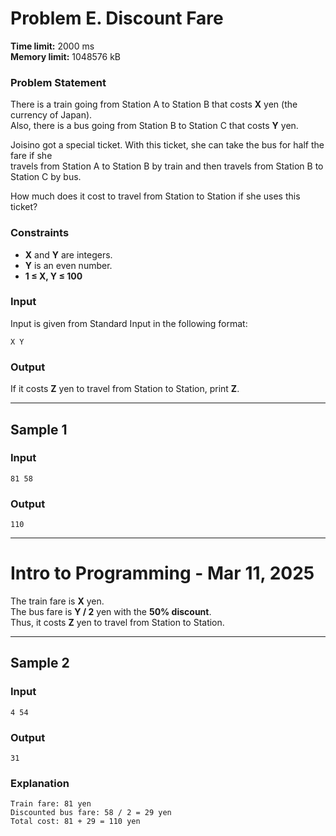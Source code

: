 # Problem E. Discount Fare  

**Time limit:** 2000 ms  
**Memory limit:** 1048576 kB  

### Problem Statement  
There is a train going from Station A to Station B that costs **X** yen (the currency of Japan).  
Also, there is a bus going from Station B to Station C that costs **Y** yen.  

Joisino got a special ticket. With this ticket, she can take the bus for half the fare if she  
travels from Station A to Station B by train and then travels from Station B to Station C by bus.  

How much does it cost to travel from Station to Station if she uses this ticket?  

### Constraints  
- **X** and **Y** are integers.  
- **Y** is an even number.  
- **1 ≤ X, Y ≤ 100**  

### Input  
Input is given from Standard Input in the following format:  

```
X Y
```

### Output  
If it costs **Z** yen to travel from Station to Station, print **Z**.  

---

## Sample 1  

### **Input**  
```
81 58
```

### **Output**  
```
110
```

---

# Intro to Programming - Mar 11, 2025  

The train fare is **X** yen.  
The bus fare is **Y / 2** yen with the **50% discount**.  
Thus, it costs **Z** yen to travel from Station to Station.  

---

## Sample 2  

### **Input**  
```
4 54
```

### **Output**  
```
31
```

### **Explanation**  
```
Train fare: 81 yen  
Discounted bus fare: 58 / 2 = 29 yen  
Total cost: 81 + 29 = 110 yen
```